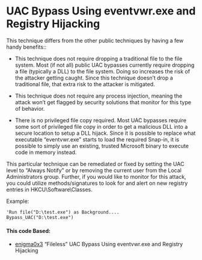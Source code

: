 # UAC Bypass Using eventvwr.exe and Registry Hijacking

This technique differs from the other public techniques by having a few handy benefits::

 * This technique does not require dropping a traditional file to the file system. Most (if not all) public UAC bypasses currently require dropping a file (typically a DLL) to the file system. Doing so increases the risk of the attacker getting caught. Since this technique doesn’t drop a traditional file, that extra risk to the attacker is mitigated.
 
 
 * This technique does not require any process injection, meaning the attack won’t get flagged by security solutions that monitor for this type of behavior. 


 * There is no privileged file copy required. Most UAC bypasses require some sort of privileged file copy in order to get a malicious DLL into a secure location to setup a DLL hijack. Since it is possible to replace what executable “eventvwr.exe” starts to load the required Snap-in, it is possible to simply use an existing, trusted Microsoft binary to execute code in memory instead.


This particular technique can be remediated or fixed by setting the UAC level to “Always Notify” or by removing the current user from the Local Administrators group. Further, if you would like to monitor for this attack, you could utilize methods/signatures to look for and alert on new registry entries in HKCU\Software\Classes\.

Example:

```vb.net
'Run file("D:\test.exe") as Background....
Bypass_UAC("D:\test.exe")
```
 

#### This code Based:

 * [enigma0x3](https://enigma0x3.net/2016/08/15/fileless-uac-bypass-using-eventvwr-exe-and-registry-hijacking/) “Fileless” UAC Bypass Using eventvwr.exe and Registry Hijacking
